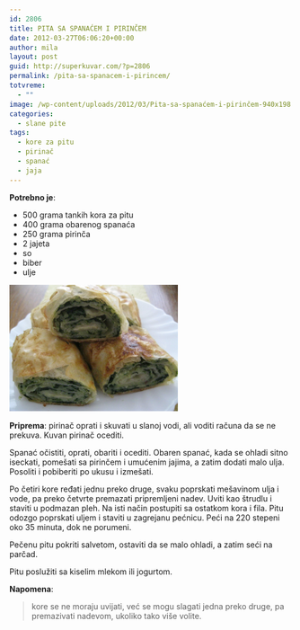 ```yaml
---
id: 2806
title: PITA SA SPANAĆEM I PIRINČEM
date: 2012-03-27T06:06:20+00:00
author: mila
layout: post
guid: http://superkuvar.com/?p=2806
permalink: /pita-sa-spanacem-i-pirincem/
totvreme:
  - ""
image: /wp-content/uploads/2012/03/Pita-sa-spanaćem-i-pirinčem-940x198.jpg
categories:
  - slane pite
tags:
  - kore za pitu
  - pirinač
  - spanać
  - jaja
---
```

**Potrebno je**:

  * 500 grama tankih kora za pitu
  * 400 grama obarenog spanaća
  * 250 grama pirinča
  * 2 jajeta
  * so
  * biber
  * ulje

<img class="alignnone size-medium wp-image-2844" title="Pita sa spanaćem i pirinčem" src="/wp-content/uploads/2012/03/Pita-sa-spanaćem-i-pirinčem-1024x768.jpg" alt="" width="300" height="225" /> 

**Priprema**: pirinač oprati i skuvati u slanoj vodi, ali voditi računa da se ne prekuva. Kuvan pirinač ocediti.

Spanać očistiti, oprati, obariti i ocediti. Obaren spanać, kada se ohladi sitno iseckati, pomešati sa pirinčem i umućenim jajima, a zatim dodati malo ulja. Posoliti i pobiberiti po ukusu i izmešati.

Po četiri kore ređati jednu preko druge, svaku poprskati mešavinom ulja i vode, pa preko četvrte premazati pripremljeni nadev. Uviti kao štrudlu i staviti u podmazan pleh. Na isti način postupiti sa ostatkom kora i fila. Pitu odozgo poprskati uljem i staviti u zagrejanu pećnicu. Peći na 220 stepeni oko 35 minuta, dok ne porumeni.

Pečenu pitu pokriti salvetom, ostaviti da se malo ohladi, a zatim seći na parčad.

Pitu poslužiti sa kiselim mlekom ili jogurtom.

**Napomena**: 
> kore se ne moraju uvijati, već se mogu slagati jedna preko druge, pa premazivati nadevom, ukoliko tako više volite.